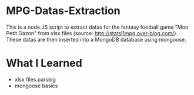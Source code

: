 # MPG-Datas-Extraction

This is a node.JS script to extract datas for the fantasy football game "Mon Petit Gazon" from xlsx files (source: http://statsl1mpg.over-blog.com/). 
These datas are then inserted into a MongoDB database using mongoose.

# What I Learned

* xlsx files parsing
* mongoose basics

